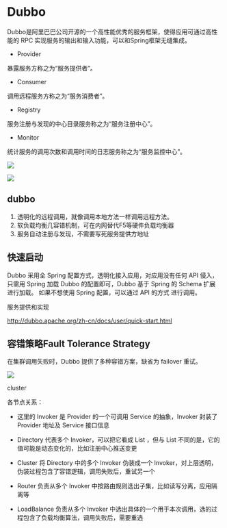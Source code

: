 
# Dubbo
Dubbo是阿里巴巴公司开源的一个高性能优秀的服务框架，使得应用可通过高性能的 RPC 实现服务的输出和输入功能，可以和Spring框架无缝集成。

- Provider

暴露服务方称之为“服务提供者”。

- Consumer

调用远程服务方称之为“服务消费者”。

- Registry

服务注册与发现的中心目录服务称之为“服务注册中心”。

- Monitor

统计服务的调用次数和调用时间的日志服务称之为“服务监控中心”。

![](http://dubbo.apache.org/docs/en-us/user/sources/images/dubbo-architecture.jpg)



![](http://dubbo.apache.org/docs/en-us/dev/sources/images/dubbo-framework.jpg)


## dubbo
1. 透明化的远程调用，就像调用本地方法一样调用远程方法。
2. 软负载均衡几容错机制，可在内网替代F5等硬件负载均衡器
3. 服务自动注册与发现，不需要写死服务提供方地址

## 快速启动

Dubbo 采用全 Spring 配置方式，透明化接入应用，对应用没有任何 API 侵入，只需用 Spring 加载 Dubbo 的配置即可，Dubbo 基于 Spring 的 Schema 扩展 进行加载。
如果不想使用 Spring 配置，可以通过 API 的方式 进行调用。

服务提供和实现

http://dubbo.apache.org/zh-cn/docs/user/quick-start.html

## 容错策略Fault Tolerance Strategy
在集群调用失败时，Dubbo 提供了多种容错方案，缺省为 failover 重试。

![](http://dubbo.apache.org/docs/zh-cn/user/sources/images/cluster.jpg)

cluster

各节点关系：

- 这里的 Invoker 是 Provider 的一个可调用 Service 的抽象，Invoker 封装了 Provider 地址及 Service 接口信息

- Directory 代表多个 Invoker，可以把它看成 List<Invoker> ，但与 List 不同的是，它的值可能是动态变化的，比如注册中心推送变更

- Cluster 将 Directory 中的多个 Invoker 伪装成一个 Invoker，对上层透明，伪装过程包含了容错逻辑，调用失败后，重试另一个

- Router 负责从多个 Invoker 中按路由规则选出子集，比如读写分离，应用隔离等

- LoadBalance 负责从多个 Invoker 中选出具体的一个用于本次调用，选的过程包含了负载均衡算法，调用失败后，需要重选


